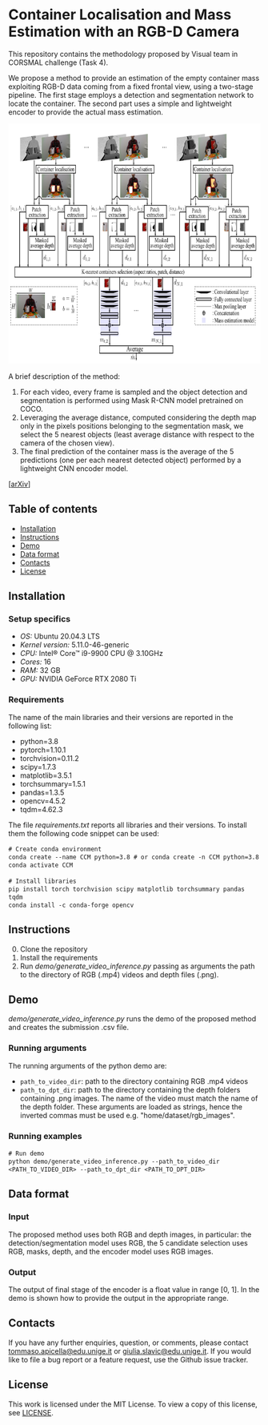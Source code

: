 # Container Localisation and Mass Estimation with an RGB-D Camera

This repository contains the methodology proposed by Visual team in CORSMAL challenge (Task 4).

We propose a method to provide an estimation of the empty container mass exploiting RGB-D data coming from a fixed frontal view, using a two-stage pipeline. The first stage employs a detection and segmentation network to locate the container. The second part uses a simple and lightweight encoder to provide the actual mass estimation. 
<p align="center">
<img src="images/proposal.png" width="750" height="480" />
</p>

A brief description of the method:
1. For each video, every frame is sampled and the object detection and segmentation is performed using Mask R-CNN model pretrained on COCO.
2. Leveraging the average distance, computed considering the depth map only in the pixels positions belonging to the segmentation mask, we select the 5 nearest objects (least average distance with respect to the camera of the chosen view). 
3. The final prediction of the container mass is the average of the 5 predictions (one per each nearest detected object) performed by a lightweight CNN encoder model.

[[arXiv](https://arxiv.org/abs/2203.01207)]

## Table of contents
* [Installation](#installation)
* [Instructions](#instructions)
* [Demo](#demo)
* [Data format](#data-format)
* [Contacts](#contacts)
* [License](#license)

## Installation

### Setup specifics
* *OS:* Ubuntu 20.04.3 LTS
* *Kernel version:* 5.11.0-46-generic
* *CPU:* Intel® Core™ i9-9900 CPU @ 3.10GHz
* *Cores:* 16 
* *RAM:* 32 GB
* *GPU:* NVIDIA GeForce RTX 2080 Ti

### Requirements
The name of the main libraries and their versions are reported in the following list:
* python=3.8
* pytorch=1.10.1
* torchvision=0.11.2
* scipy=1.7.3
* matplotlib=3.5.1 
* torchsummary=1.5.1
* pandas=1.3.5
* opencv=4.5.2
* tqdm=4.62.3

The file *requirements.txt* reports all libraries and their versions. To install them the following code snippet can be used:

    # Create conda environment
    conda create --name CCM python=3.8 # or conda create -n CCM python=3.8
    conda activate CCM
    
    # Install libraries
    pip install torch torchvision scipy matplotlib torchsummary pandas tqdm
    conda install -c conda-forge opencv



## Instructions
0. Clone the repository
1. Install the requirements
2. Run *demo/generate_video_inference.py* passing as arguments the path to the directory of RGB (.mp4) videos and depth files (.png).  

## Demo
*demo/generate_video_inference.py* runs the demo of the proposed method and creates the submission .csv file.

### Running arguments
The running arguments of the python demo are:
* `path_to_video_dir`: path to the directory containing RGB .mp4 videos
* `path_to_dpt_dir`: path to the directory containing the depth folders containing .png images.
The name of the video must match the name of the depth folder. 
These arguments are loaded as strings, hence the inverted commas must be used e.g. "home/dataset/rgb_images".

### Running examples
    # Run demo
    python demo/generate_video_inference.py --path_to_video_dir <PATH_TO_VIDEO_DIR> --path_to_dpt_dir <PATH_TO_DPT_DIR>  


## Data format
### Input
The proposed method uses both RGB and depth images, in particular: the detection/segmentation model uses RGB, the 5 candidate selection uses RGB, masks, depth, and the encoder model uses RGB images.  

### Output
The output of final stage of the encoder is a float value in range [0, 1]. In the demo is shown how to provide the output in the appropriate range.

## Contacts
If you have any further enquiries, question, or comments, please contact <email>tommaso.apicella@edu.unige.it</email> or <email>giulia.slavic@edu.unige.it</email>. 
If you would like to file a bug report or a feature request, use the Github issue tracker. 


## License
This work is licensed under the MIT License.  To view a copy of this license, see
[LICENSE](LICENSE).

